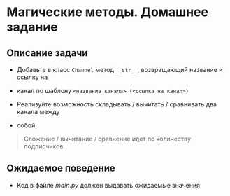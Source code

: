 # Магические методы. Домашнее задание

## Описание задачи

- Добавьте в класс `Channel` метод `__str__`, возвращающий название и ссылку на 
- канал по шаблону `<название_канала> (<ссылка_на_канал>)`

- Реализуйте возможность складывать / вычитать / сравнивать два канала между 
- собой. 
> Сложение / вычитание / сравнение идет по количеству подписчиков.

## Ожидаемое поведение
- Код в файле _main.py_ должен выдавать ожидаемые значения